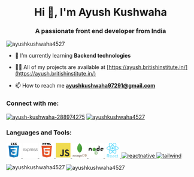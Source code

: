 <h1 align="center">Hi 👋, I'm Ayush Kushwaha</h1>
<h3 align="center">A passionate front end developer from India</h3>

<p align="left"> <img src="https://komarev.com/ghpvc/?username=ayushkushwaha4527&label=Profile%20views&color=0e75b6&style=flat" alt="ayushkushwaha4527" /> </p>



- 🌱 I’m currently learning **Backend technologies**

- 👨‍💻 All of my projects are available at [https://ayush.britishinstitute.in/](https://ayush.britishinstitute.in/)

- 📫 How to reach me **ayushkushwaha97291@gmail.com**

<h3 align="left">Connect with me:</h3>
<p align="left">
<a href="https://linkedin.com/in/ayush-kushwaha-288974275" target="blank"><img align="center" src="https://raw.githubusercontent.com/rahuldkjain/github-profile-readme-generator/master/src/images/icons/Social/linked-in-alt.svg" alt="ayush-kushwaha-288974275" height="30" width="40" /></a>
<a href="https://instagram.com/ayushkushwaha4527" target="blank"><img align="center" src="https://raw.githubusercontent.com/rahuldkjain/github-profile-readme-generator/master/src/images/icons/Social/instagram.svg" alt="ayushkushwaha4527" height="30" width="40" /></a>
</p>

<h3 align="left">Languages and Tools:</h3>
<p align="left"> <a href="https://www.w3schools.com/css/" target="_blank" rel="noreferrer"> <img src="https://raw.githubusercontent.com/devicons/devicon/master/icons/css3/css3-original-wordmark.svg" alt="css3" width="40" height="40"/> </a> <a href="https://expressjs.com" target="_blank" rel="noreferrer"> <img src="https://raw.githubusercontent.com/devicons/devicon/master/icons/express/express-original-wordmark.svg" alt="express" width="40" height="40"/> </a> <a href="https://www.w3.org/html/" target="_blank" rel="noreferrer"> <img src="https://raw.githubusercontent.com/devicons/devicon/master/icons/html5/html5-original-wordmark.svg" alt="html5" width="40" height="40"/> </a> <a href="https://developer.mozilla.org/en-US/docs/Web/JavaScript" target="_blank" rel="noreferrer"> <img src="https://raw.githubusercontent.com/devicons/devicon/master/icons/javascript/javascript-original.svg" alt="javascript" width="40" height="40"/> </a> <a href="https://www.mongodb.com/" target="_blank" rel="noreferrer"> <img src="https://raw.githubusercontent.com/devicons/devicon/master/icons/mongodb/mongodb-original-wordmark.svg" alt="mongodb" width="40" height="40"/> </a> <a href="https://nodejs.org" target="_blank" rel="noreferrer"> <img src="https://raw.githubusercontent.com/devicons/devicon/master/icons/nodejs/nodejs-original-wordmark.svg" alt="nodejs" width="40" height="40"/> </a> <a href="https://reactjs.org/" target="_blank" rel="noreferrer"> <img src="https://raw.githubusercontent.com/devicons/devicon/master/icons/react/react-original-wordmark.svg" alt="react" width="40" height="40"/> </a> <a href="https://reactnative.dev/" target="_blank" rel="noreferrer"> <img src="https://reactnative.dev/img/header_logo.svg" alt="reactnative" width="40" height="40"/> </a> <a href="https://tailwindcss.com/" target="_blank" rel="noreferrer"> <img src="https://www.vectorlogo.zone/logos/tailwindcss/tailwindcss-icon.svg" alt="tailwind" width="40" height="40"/> </a> </p>

<p><img align="left" src="https://github-readme-stats.vercel.app/api/top-langs?username=ayushkushwaha4527&show_icons=true&locale=en&layout=compact" alt="ayushkushwaha4527" /></p>

<p>&nbsp;<img align="center" src="https://github-readme-stats.vercel.app/api?username=ayushkushwaha4527&show_icons=true&locale=en" alt="ayushkushwaha4527" /></p>


